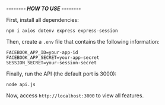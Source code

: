 **_-------- HOW TO USE --------_**

First, install all dependencies:

`npm i axios dotenv express express-session`

Then, create a `.env` file that contains the following information:
```
FACEBOOK_APP_ID=your-app-id
FACEBOOK_APP_SECRET=your-app-secret
SESSION_SECRET=your-session-secret
```
Finally, run the API (the default port is 3000):

`node api.js`

Now, access `http://localhost:3000` to view all features.